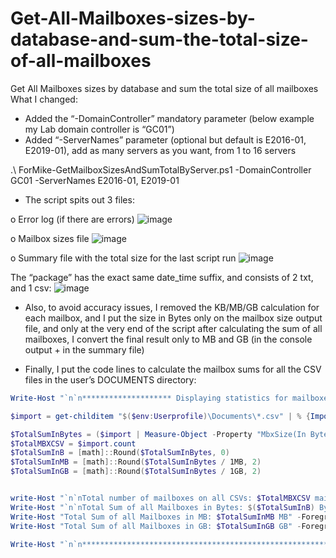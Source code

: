 # Get-All-Mailboxes-sizes-by-database-and-sum-the-total-size-of-all-mailboxes
Get All  Mailboxes sizes by database and sum the total size of all mailboxes
What I changed:

-	Added the “-DomainController” mandatory parameter (below example my Lab domain controller is “GC01”)
-	Added “-ServerNames” parameter (optional but default is E2016-01, E2019-01), add as many servers as you want, from 1 to 16 servers

.\ ForMike-GetMailboxSizesAndSumTotalByServer.ps1 -DomainController GC01 -ServerNames E2016-01, E2019-01 

-	The script spits out 3 files:

o	Error log (if there are errors)
 ![image](https://github.com/SammyKrosoft/Get-All-Mailboxes-sizes-by-database-and-sum-the-total-size-of-all-mailboxes/assets/33433229/26bef11c-5c20-4439-b66c-0e2aee8b5845)


o	Mailbox sizes file
 ![image](https://github.com/SammyKrosoft/Get-All-Mailboxes-sizes-by-database-and-sum-the-total-size-of-all-mailboxes/assets/33433229/ed45f72d-99ca-4911-bc2e-7894eee58066)


o	Summary file with the total size for the last script run
 ![image](https://github.com/SammyKrosoft/Get-All-Mailboxes-sizes-by-database-and-sum-the-total-size-of-all-mailboxes/assets/33433229/f4e44588-9e50-4f7f-8d37-71f7fd362661)



The “package” has the exact same date_time suffix, and consists of 2 txt, and 1 csv:
 ![image](https://github.com/SammyKrosoft/Get-All-Mailboxes-sizes-by-database-and-sum-the-total-size-of-all-mailboxes/assets/33433229/f00c49d9-7e0b-4d6f-bb5c-96b01f7803d1)


-	Also, to avoid accuracy issues, I removed the KB/MB/GB calculation for each mailbox, and I put the size in Bytes only on the mailbox size output file, and only at the very end of the script after calculating the sum of all mailboxes, I convert the final result only to MB and GB (in the console output + in the summary file)

-	Finally, I put the code lines to calculate the mailbox sums for all the CSV files in the user’s DOCUMENTS directory:

```powershell
Write-Host "`n`n******************** Displaying statistics for mailboxes information on ALL CSVs in the current directorty ********************"

$import = get-childitem "$($env:Userprofile)\Documents\*.csv" | % {Import-Csv $_}

$TotalSumInBytes = ($import | Measure-Object -Property "MbxSize(In Bytes)" -Sum).sum
$TotalMBXCSV = $import.count
$TotalSumInB = [math]::Round($TotalSumInBytes, 0)
$TotalSumInMB = [math]::Round($TotalSumInBytes / 1MB, 2)
$TotalSumInGB = [math]::Round($TotalSumInBytes / 1GB, 2)


write-Host "`n`nTotal number of mailboxes on all CSVs: $TotalMBXCSV mailboxes" -BackgroundColor Yellow -ForegroundColor blue
Write-Host "`n`nTotal Sum of all Mailboxes in Bytes: $($TotalSumInB) Bytes" -ForegroundColor Green -BackgroundColor Blue
Write-Host "Total Sum of all Mailboxes in MB: $TotalSumInMB MB" -ForegroundColor Yellow -BackgroundColor Blue
Write-Host "Total Sum of all Mailboxes in GB: $TotalSumInGB GB" -ForegroundColor White -BackgroundColor Blue

Write-Host "`n`n*******************************************************************************************************************************"
```
